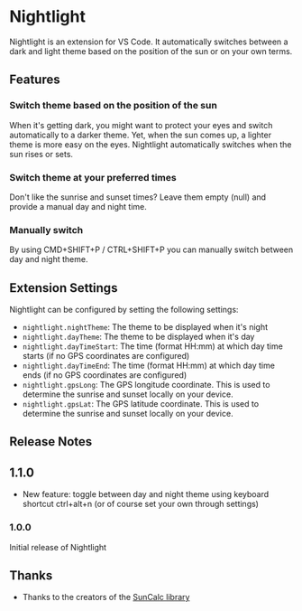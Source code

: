 # Nightlight

Nightlight is an extension for VS Code. It automatically switches between a dark and light theme based on the position of the sun or on your own terms.

## Features

### Switch theme based on the position of the sun
When it's getting dark, you might want to protect your eyes and switch automatically to a darker theme. Yet, when the sun comes up, a lighter theme is more easy on the eyes. Nightlight automatically switches when the sun rises or sets. 

### Switch theme at your preferred times
Don't like the sunrise and sunset times? Leave them empty (null) and provide a manual day and night time. 

### Manually switch
By using CMD+SHIFT+P / CTRL+SHIFT+P you can manually switch between day and night theme.

## Extension Settings

Nightlight can be configured by setting the following settings:

* `nightlight.nightTheme`: The theme to be displayed when it's night
* `nightlight.dayTheme`: The theme to be displayed when it's day
* `nightlight.dayTimeStart`: The time (format HH:mm) at which day time starts (if no GPS coordinates are configured)
* `nightlight.dayTimeEnd`: The time (format HH:mm) at which day time ends (if no GPS coordinates are configured) 
* `nightlight.gpsLong`: The GPS longitude coordinate. This is used to determine the sunrise and sunset locally on your device.
* `nightlight.gpsLat`: The GPS latitude coordinate. This is used to determine the sunrise and sunset locally on your device.

## Release Notes

## 1.1.0

* New feature: toggle between day and night theme using keyboard shortcut ctrl+alt+n (or of course set your own through settings)

### 1.0.0

Initial release of Nightlight

## Thanks

* Thanks to the creators of the [SunCalc library](https://github.com/mourner/suncalc)
